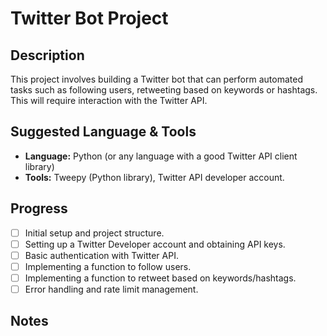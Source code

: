 # Twitter Bot Project

## Description

This project involves building a Twitter bot that can perform automated tasks such as following users, retweeting based on keywords or hashtags. This will require interaction with the Twitter API.

## Suggested Language & Tools

*   **Language:** Python (or any language with a good Twitter API client library)
*   **Tools:** Tweepy (Python library), Twitter API developer account.

## Progress

*   [ ] Initial setup and project structure.
*   [ ] Setting up a Twitter Developer account and obtaining API keys.
*   [ ] Basic authentication with Twitter API.
*   [ ] Implementing a function to follow users.
*   [ ] Implementing a function to retweet based on keywords/hashtags.
*   [ ] Error handling and rate limit management.

## Notes

